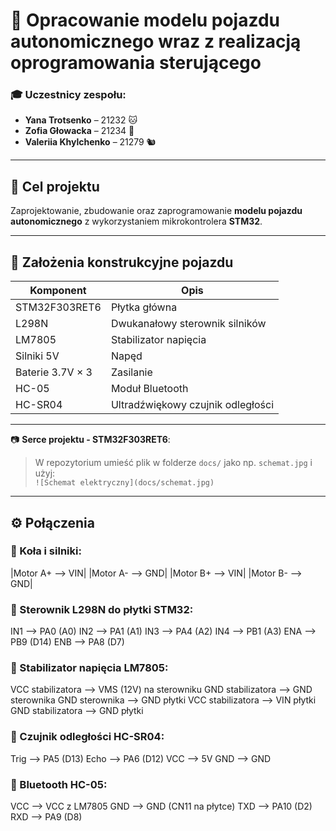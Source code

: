 # 🚗 Opracowanie modelu pojazdu autonomicznego wraz z realizacją oprogramowania sterującego 

### 🎓 Uczestnicy zespołu:
- **Yana Trotsenko** – 21232 🐱  
- **Zofia Głowacka** – 21234 🐻   
- **Valeriia Khylchenko** – 21279 🐿️ 

---

## 🎯 Cel projektu

Zaprojektowanie, zbudowanie oraz zaprogramowanie **modelu pojazdu autonomicznego** z wykorzystaniem mikrokontrolera **STM32**.

---

## 🔧 Założenia konstrukcyjne pojazdu

| Komponent                           | Opis                                      |
|-------------------------------------|-------------------------------------------|
| STM32F303RET6                       | Płytka główna                             |
| L298N                               | Dwukanałowy sterownik silników            |
| LM7805                              | Stabilizator napięcia                     |
| Silniki 5V                          | Napęd                                     |
| Baterie 3.7V × 3                    | Zasilanie                                 |
| HC-05                               | Moduł Bluetooth                           |
| HC-SR04                             | Ultradźwiękowy czujnik odległości         |

---

📷 **Serce projektu - STM32F303RET6**:  



> W repozytorium umieść plik w folderze `docs/` jako np. `schemat.jpg` i użyj:  
> `![Schemat elektryczny](docs/schemat.jpg)`

---

## ⚙️ Połączenia

### 🔁 Koła i silniki:
|Motor A+ --> VIN|
|Motor A- --> GND|
|Motor B+ --> VIN|
|Motor B- --> GND|

### 🔗 Sterownik L298N do płytki STM32:
IN1 --> PA0 (A0)
IN2 --> PA1 (A1)
IN3 --> PA4 (A2)
IN4 --> PB1 (A3)
ENA --> PB9 (D14)
ENB --> PA8 (D7)


### 🔋 Stabilizator napięcia LM7805:
VCC stabilizatora --> VMS (12V) na sterowniku
GND stabilizatora --> GND sterownika
GND sterownika --> GND płytki
VCC stabilizatora --> VIN płytki
GND stabilizatora --> GND płytki


### 📏 Czujnik odległości HC-SR04:
Trig --> PA5 (D13)
Echo --> PA6 (D12)
VCC --> 5V
GND --> GND


### 📶 Bluetooth HC-05:
VCC --> VCC z LM7805
GND --> GND (CN11 na płytce)
TXD --> PA10 (D2)
RXD --> PA9 (D8)


